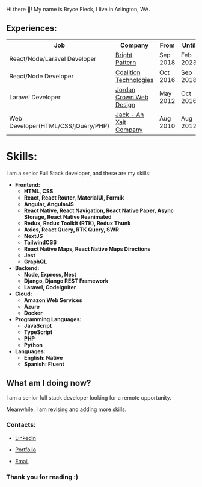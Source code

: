 Hi there 👋! My name is Bryce Fleck, I live in Arlington, WA.

## Experiences:

<table>
<tr>
<th>Job</th>
<th>Company</th>
<th>From</th>
<th>Until</th>
<th>Duration</th>
</tr>

<tr>
<td>React/Node/Laravel Developer</td>
<td><a href="https://www.brightpattern.com/">Bright Pattern</a></td>
<td>Sep 2018</td>
<td>Feb 2023</td>
<td>4 yrs 6 mos</td>
</tr>

<tr>
<td>React/Node Developer</td>
<td><a href="https://coalitiontechnologies.com/">Coalition Technologies</a></td>
<td>Oct 2016</td>
<td>Sep 2018</td>
<td>2 yrs</td>
</tr>

<tr>
<td>Laravel Developer</td>
<td><a href="https://www.jordancrown.com/">Jordan Crown Web Design</a></td>
<td>May 2012</td>
<td>Oct 2016</td>
<td>4 yrs 6 mos</td>
</tr>

<tr>
<td>Web Developer(HTML/CSS/jQuery/PHP)</td>
<td><a href="https://www.xait.com/fr/jack-contactez-nous">Jack - An Xait Company</a></td>
<td>Aug 2010</td>
<td>Aug 2012</td>
<td>2 yrs 1 mo</td>
</tr>

</table>

# Skills:

I am a senior Full Stack developer, and these are my skills:

<b>

- Frontend:
  - HTML, CSS
  - React, React Router, MaterialUI, Formik
  - Angular, AngularJS
  - React Native, React Navigation, React Native Paper, Async Storage, React Native Reanimated
  - Redux, Redux Toolkit (RTK), Redux Thunk
  - Axios, React Query, RTK Query, SWR
  - NextJS
  - TailwindCSS
  - React Native Maps, React Native Maps Directions
  - Jest
  - GraphQL
- Backend:
  - Node, Express, Nest
  - Django, Django REST Framework
  - Laravel, CodeIgniter
- Cloud:
  - Amazon Web Services
  - Azure
  - Docker
- Programming Languages:
  - JavaScript
  - TypeScript
  - PHP
  - Python
- Languages:
  - English: Native
  - Spanish: Fluent

</b>

## What am I doing now?

I am a senior full stack developer looking for a remote opportunity.

Meanwhile, I am revising and adding more skills.

### Contacts:

- [Linkedin](https://www.linkedin.com/in/bryce-alan-fleck/)

- [Portfolio](https://bryce-fleck.com/)

- [Email](fleckbrycealan@gmail.com)


### Thank you for reading :)
